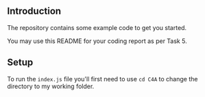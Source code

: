 ## Introduction
The repository contains some example code to get you started. 

You may use this README for your coding report as per Task 5.

## Setup

To run the `index.js` file you'll first need to use `cd C4A` to change the directory to my working folder.